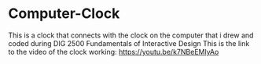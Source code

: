 # Computer-Clock
This is a clock that connects with the clock on the computer that i drew and coded during DIG 2500 Fundamentals of Interactive Design
This is the link to the video of the clock working: https://youtu.be/k7NBeEMlyAo
